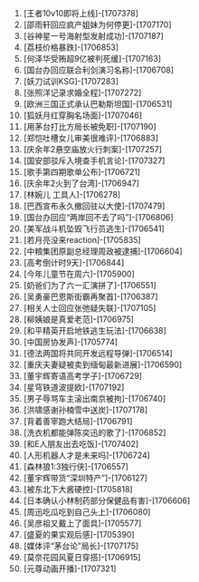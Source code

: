 
1. [王者10v10即将上线]-[1707378]
1. [邵雨轩回应疯产姐妹为何停更]-[1707170]
1. [谷神星一号海射型发射成功]-[1707187]
1. [荔枝价格暴跌]-[1706853]
1. [何泽华受贿超9亿被判死缓]-[1707163]
1. [国台办回应联合利剑演习名称]-[1706708]
1. [妖刀试训KSG]-[1707283]
1. [张照洋记录求婚全程]-[1707272]
1. [欧洲三国正式承认巴勒斯坦国]-[1706531]
1. [狐妖月红穿胸名场面]-[1707046]
1. [用茅台打比方局长被免职]-[1707190]
1. [郑恺吐槽女儿审美很难评]-[1706883]
1. [庆余年2悬空庙放火行刺案]-[1707257]
1. [国安部驳斥入境查手机言论]-[1707327]
1. [歌手第四期歌单公布]-[1706721]
1. [庆余年2火到了台湾]-[1706947]
1. [林婉儿 工具人]-[1706278]
1. [巴西宣布永久撤回驻以大使]-[1707479]
1. [国台办回应“两岸回不去了吗”]-[1706806]
1. [美军战斗机坠毁飞行员逃生]-[1706541]
1. [若月亮没来reaction]-[1705835]
1. [中粮集团原副总经理周政被逮捕]-[1706604]
1. [高考倒计时9天]-[1706844]
1. [今年儿童节在周六]-[1705900]
1. [奶爸们为了六一汇演拼了]-[1706551]
1. [吴勇豪巴恩斯街霸再聚首]-[1706387]
1. [相关人士回应张弛疑失联]-[1707105]
1. [柳姨娘是真爱老范]-[1706975]
1. [和平精英开启地铁逃生玩法]-[1706638]
1. [中国房协发声]-[1705774]
1. [德法两国将共同开发远程导弹]-[1706514]
1. [重庆夫妻疑被卖到缅甸最新进展]-[1706590]
1. [董宇辉寄语高考学子]-[1706729]
1. [星穹铁道波提欧]-[1707192]
1. [男子辱骂车主滚出南京被拘]-[1706740]
1. [洪啸感谢孙楠雪中送炭]-[1707178]
1. [背着善宰跑大结局]-[1706791]
1. [洗衣机都能弹陈奕迅的歌了]-[1706852]
1. [和E人朋友出去吃饭]-[1707402]
1. [人形机器人才是未来吗]-[1706724]
1. [森林狼1:3独行侠]-[1706557]
1. [董宇辉带货“深圳特产”]-[1706127]
1. [被东北下大酱硬控]-[1705818]
1. [日本确认小林制药部分保健品有害]-[1706606]
1. [周迅吃瓜吃到自己头上]-[1706080]
1. [吴彦祖又戴上了面具]-[1705577]
1. [盛夏的果实观后感]-[1705390]
1. [媒体评“茅台论”局长]-[1707175]
1. [莫奈花园风夏日穿搭]-[1706915]
1. [元尊动画开播]-[1707321]